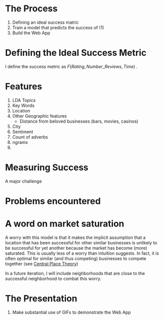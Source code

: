 # The Process
1. Defining an ideal success matric
2. Train a model that predicts the success of (1)
3. Build the Web App

# Defining the Ideal Success Metric
I define the success metric as $F(Rating, Number\_Reviews, Time)$ .  
# Features
1. LDA Topics
2. Key Words
3. Location
4. Other Geographic features
    - Distance from beloved businesses (bars, movies, casinos)
5. City
6. Sentiment
7. Count of adverbs
8. ngrams
9. 


# Measuring Success
A major challenge 

# Problems encountered

# A word on market saturation
A worry with this model is that it makes the implicit assumption that a location that has been successful for other similar businesses
is unlikely to be successful for yet another because the market has become (more) saturated. This is usually less of a worry than intuition suggests. 
In fact, it is often optimal for similar (and thus competing) businesses to compete together (see [Central Place Theory](https://en.wikipedia.org/wiki/Central_place_theory))

In a future iteration, I will include neighborhoods that are close to the successful neighborhood to combat this worry.


# The Presentation
1. Make substantial use of GIFs to demonstrate the Web App 